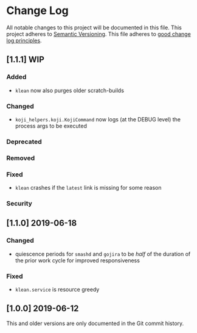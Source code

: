 <!---
This file is part of koji-helpers.

SPDX-License-Identifier: GPL-3.0-or-later
Copyright 2019 John Florian <jflorian@doubledog.org>
-->
# Change Log

All notable changes to this project will be documented in this file.  This
project adheres to [Semantic Versioning](http://semver.org/).  This file
adheres to [good change log principles](http://keepachangelog.com/).

<!-- Template

## [VERSION] DATE/WIP
### Added
### Changed
### Deprecated
### Removed
### Fixed
### Security

-->

## [1.1.1] WIP
### Added
- `klean` now also purges older scratch-builds
### Changed
- `koji_helpers.koji.KojiCommand` now logs (at the DEBUG level) the process args to be executed
### Deprecated
### Removed
### Fixed
- `klean` crashes if the `latest` link is missing for some reason
### Security

## [1.1.0] 2019-06-18
### Changed
- quiescence periods for `smashd` and `gojira` to be *half* of the duration of the prior work cycle for improved responsiveness
### Fixed
- `klean.service` is resource greedy

## [1.0.0] 2019-06-12

This and older versions are only documented in the Git commit history.
